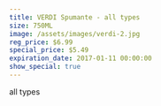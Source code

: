 ```yaml
---
title: VERDI Spumante - all types
size: 750ML
image: /assets/images/verdi-2.jpg
reg_price: $6.99
special_price: $5.49
expiration_date: 2017-01-11 00:00:00
show_special: true
---
```



all types